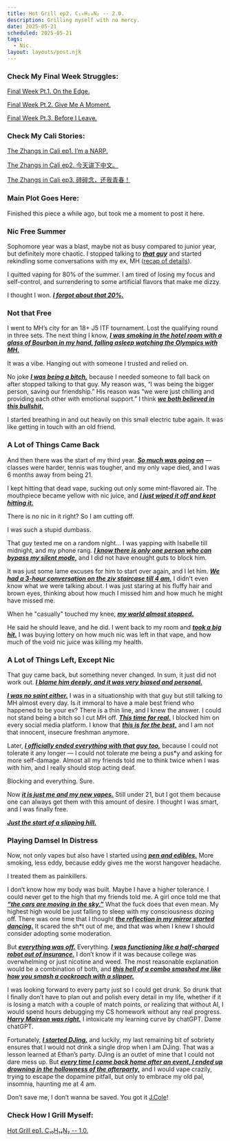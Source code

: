 ```yaml
---
title: Hot Grill ep2. C₁₀H₁₄N₂ -- 2.0.
description: Grilling myself with no mercy.
date: 2025-05-21
scheduled: 2025-05-21
tags:
  - Nic.
layout: layouts/post.njk
---
```


<h3>Check My Final Week Struggles:</h3>
<a href="{{ '/posts/spring2025finalweekpt1/' | url }}">Final Week Pt.1. On the Edge.</a>

<a href="{{ '/posts/spring2025finalweekpt2/' | url }}">Final Week Pt.2. Give Me A Moment.</a>

<a href="{{ '/posts/spring2025finalweekpt3/' | url }}">Final Week Pt.3. Before I Leave.</a>

<h3>Check My Cali Stories:</h3>
<a href="{{ '/posts/calistoryep1/' | url }}">The Zhangs in Cali ep1. I’m a NARP.</a>

<a href="{{ '/posts/calistoryep2/' | url }}">The Zhangs in Cali ep2. 今天讲下中文。</a>

<a href="{{ '/posts/calistoryep3/' | url }}">The Zhangs in Cali ep3. 碎碎念，还我青春！</a>

<h3>Main Plot Goes Here:</h3>

Finished this piece a while ago, but took me a moment to post it here.

<h3>Nic Free Summer</h3>

Sophomore year was a blast, maybe not as busy compared to junior year, but definitely more chaotic. I stopped talking to ***<u>that guy***</u> and started rekindling some conversations with my ex, MH (<a href="{{ '/posts/hotgrillep1/' | url }}">recap of details</a>). 

I quitted vaping for 80% of the summer. I am tired of losing my focus and self-control, and surrendering to some artificial flavors that make me dizzy. 

I thought I won. ***<u>I forgot about that 20%.***</u>

<h3>Not that Free</h3>

I went to MH’s city for an 18+ J5 ITF tournament. Lost the qualifying round in three sets. The next thing I know, ***<u>I was smoking in the hotel room with a glass of Bourbon in my hand, falling asleep watching the Olympics with MH.***</u>  

It was a vibe. Hanging out with someone I trusted and relied on.

No joke ***<u>I was being a bitch,***</u> because I needed someone to fall back on after stopped talking to that guy. My reason was, “I was being the bigger person, saving our friendship.” His reason was “we were just chilling and providing each other with emotional support.” I think ***<u>we both believed in this bullshit.***</u>

I started breathing in and out heavily on this small electric tube again. It was like getting in touch with an old friend.

<h3>A Lot of Things Came Back</h3>

And then there was the start of my third year. ***<u>So much was going on***</u> — classes were harder, tennis was tougher, and my only vape died, and I was 6 months away from being 21. 

I kept hitting that dead vape, sucking out only some mint-flavored air. The mouthpiece became yellow with nic juice, and ***<u>I just wiped it off and kept hitting it.***</u>

There is no nic in it right? So I am cutting off.

I was such a stupid dumbass.

That guy texted me on a random night… I was yapping with Isabelle till midnight, and my phone rang. ***<u>I know there is only one person who can bypass my silent mode,***</u> and I did not have enought guts to block him.

It was just some lame excuses for him to start over again, and I let him. ***<u>We had a 3-hour conversation on the ziv staircase till 4 am.***</u> I didn't even know what we were talking about. I was just staring at his fluffy hair and brown eyes, thinking about how much I missed him and how much he might have missed me.

When he "casually" touched my knee, ***<u>my world almost stopped.***</u>

He said he should leave, and he did. I went back to my room and ***<u>took a big hit.***</u> I was buying lottery on how much nic was left in that vape, and how much of the void nic juice was killing my health.

<h3>A Lot of Things Left, Except Nic</h3>

That guy came back, but something never changed. In sum, it just did not work out. ***<u>I blame him deeply, and it was very biased and personal.***</u>

***<u>I was no saint either.***</u> I was in a situationship with that guy but still talking to MH almost every day. Is it immoral to have a male best friend who happened to be your ex? There is a thin line, and I knew the answer. I could not stand being a bitch so I cut MH off. ***<u>This time for real.***</u> I blocked him on every social media platform. I know that ***<u>this is for the best,***</u> and I am not that innocent, insecure freshman anymore.

Later, ***<u>I officially ended everything with that guy too,***</u> because I could not tolerate it any longer — I could not tolerate me being a pus*y and asking for more self-damage. Almost all my friends told me to think twice when I was with him, and I really should stop acting deaf.

Blocking and everything. Sure.

Now ***<u>it is just me and my new vapes.***</u> Still under 21, but I got them because one can always get them with this amount of desire. I thought I was smart, and I was finally free.

***<u>Just the start of a slipping hill.***</u>

<h3>Playing Damsel In Distress</h3>

Now, not only vapes but also have I started using ***<u>pen and edibles.***</u> More smoking, less eddy, because eddy gives me the worst hangover headache.

I treated them as painkillers.

I don’t know how my body was built. Maybe I have a higher tolerance. I could never get to the high that my friends told me. A girl once told me that ***<u>“the cars are moving in the sky.”***</u> What the fuck does that even mean. My highest high would be just falling to sleep with my consciousness dozing off. There was one time that I thought ***<u>the reflection in my mirror started dancing.***</u> It scared the sh*t out of me, and that was when I knew I should consider adopting some moderation.

But ***<u>everything was off.***</u> Everything. ***<u>I was functioning like a half-charged robot out of insurance.***</u> I don’t know if it was because college was overwhelming or just nicotine and weed. The most reasonable explanation would be a combination of both, and ***<u>this hell of a combo smashed me like how you smash a cockroach with a slipper.***</u>

I was looking forward to every party just so I could get drunk. So drunk that I finally don’t have to plan out and polish every detail in my life, whether if it is losing a match with a couple of match points, or realizing that without AI, I would spend hours debugging my CS homework without any real progress. ***<u>[Harry Mairson](https://www.cs.brandeis.edu/~mairson/) was right.***</u> I intoxicate my learning curve by chatGPT. Dame chatGPT.

Fortunately, ***<u>I started DJing,***</u> and luckily, my last remaining bit of sobriety ensures that I would not drink a single drop when I am DJing. That was a lesson learned at Ethan’s party. DJing is an outlet of mine that I could not dare mess up. But ***<u>every time I came back home after an event, I ended up drowning in the hollowness of the afterparty,***</u> and I would vape crazily, trying to escape the dopamine pitfall, but only to embrace my old pal, insomnia, haunting me at 4 am.

Don’t save me, I don’t wanna be saved. You got it [J.Cole](https://en.wikipedia.org/wiki/J._Cole)!

<h3>Check How I Grill Myself:</h3>
<a href="{{ '/posts/hotgrillep1/' | url }}">Hot Grill ep1. C₁₀H₁₄N₂ -- 1.0.</a>